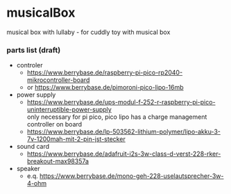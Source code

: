 # musicalBox
musical box with lullaby - for cuddly toy with musical box

### parts list (draft)
* controler
  * https://www.berrybase.de/raspberry-pi-pico-rp2040-mikrocontroller-board
  * or https://www.berrybase.de/pimoroni-pico-lipo-16mb
* power supply
  * https://www.berrybase.de/ups-modul-f-252-r-raspberry-pi-pico-uninterruptible-power-supply \
    only necessary for pi pico, pico lipo has a charge management controller on board
  * https://www.berrybase.de/lp-503562-lithium-polymer/lipo-akku-3-7v-1200mah-mit-2-pin-jst-stecker
* sound card
  * https://www.berrybase.de/adafruit-i2s-3w-class-d-verst-228-rker-breakout-max98357a
* speaker
  * e.q. https://www.berrybase.de/mono-geh-228-uselautsprecher-3w-4-ohm
